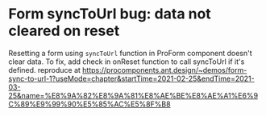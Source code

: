 # Form syncToUrl bug: data not cleared on reset

Resetting a form using `syncToUrl` function in ProForm component doesn't clear data. To fix, add check in onReset function to call syncToUrl if it's defined. reproduce at <https://procomponents.ant.design/~demos/form-sync-to-url-1?useMode=chapter&startTime=2021-02-25&endTime=2021-03-25&name=%E8%9A%82%E8%9A%81%E8%AE%BE%E8%AE%A1%E6%9C%89%E9%99%90%E5%85%AC%E5%8F%B8>
